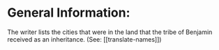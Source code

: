 # General Information:

The writer lists the cities that were in the land that the tribe of Benjamin received as an inheritance. (See: [[translate-names]])